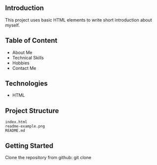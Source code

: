 ## Introduction

This project uses basic HTML elements to write short introduction about myself.

## Table of Content

- About Me
- Technical Skills
- Hobbies
- Contact Me

## Technologies

- HTML

## Project Structure

    index.html
    readme-example.png
    README.md

## Getting Started

Clone the repository from github: git clone
